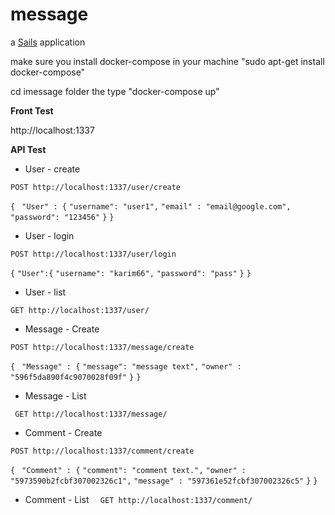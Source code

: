 # message

a [Sails](http://sailsjs.org) application

make sure you install docker-compose in your machine   "sudo apt-get install docker-compose"

cd imessage folder the type "docker-compose up"

**Front Test**

http://localhost:1337


**API Test**

* User - create

`POST http://localhost:1337/user/create`

  `{ `
   `"User" : {`
	   `"username": "user1",`
     `"email" : "email@google.com",`
     `"password": "123456"`
	`}`
 `}`

* User - login 

`POST http://localhost:1337/user/login`

`{`
  `"User":{`
    `"username": "karim66",`
    `"password": "pass"`
  `}`
`}`

* User - list

`GET http://localhost:1337/user/`

* Message - Create

`POST http://localhost:1337/message/create`

`{ `
`"Message" : {`
	 `"message": "message text",`
     `"owner" : "596f5da890f4c9070028f09f"`
	`}`
 `}`
 
*  Message - List

 ` GET http://localhost:1337/message/`
  
  
  
 *  Comment - Create

`POST http://localhost:1337/comment/create`

`{ `
`"Comment" : {`
	 `"comment": "comment text.",`
     `"owner" : "5973590b2fcbf307002326c1",`
     `"message" : "597361e52fcbf307002326c5"`
	`}`
 `}`
 
*  Comment - List
`  GET http://localhost:1337/comment/`
  
  
 
